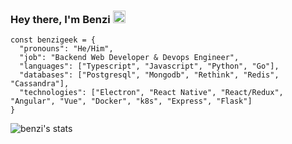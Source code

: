 ### Hey there, I'm Benzi <img src="https://i.imgur.com/gFFGEEV.gif" width="20">
```
const benzigeek = {
  "pronouns": "He/Him",
  "job": "Backend Web Developer & Devops Engineer",
  "languages": ["Typescript", "Javascript", "Python", "Go"],
  "databases": ["Postgresql", "Mongodb", "Rethink", "Redis", "Cassandra"],
  "technologies": ["Electron", "React Native", "React/Redux", "Angular", "Vue", "Docker", "k8s", "Express", "Flask"]
}
```

![benzi's stats](https://github-readme-stats.vercel.app/api?username=benzigeek&theme=chartreuse-dark&show_icons=true)
